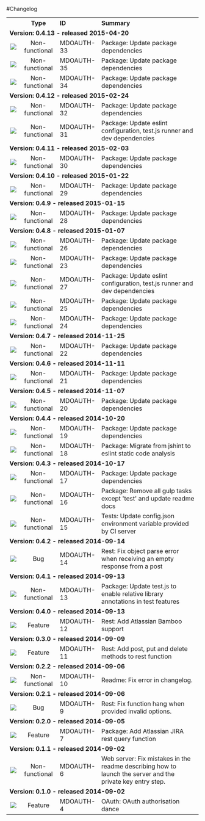 #Changelog

<table style="width:100%;border-spacing:0px;border-collapse:collapse;margin:0px;padding:0px;border-width:0px;">
  <tr>
    <th style="width:20px;text-align:center;"></th>
    <th style="width:80px;text-align:center;">Type</th>
    <th style="width:80px;text-align:left;">ID</th>
    <th style="text-align:left;">Summary</th>
  </tr>
    
<tr>
        <td colspan=4><strong>Version: 0.4.13 - released 2015-04-20</strong></td>
      </tr>
        
<tr>
            <td style="width:20px;text-align:center;"><img src='https://jira.cellarise.com:80/secure/viewavatar?size=xsmall&amp;avatarId=10419&amp;avatarType=issuetype'/></td>
            <td style="width:80px;text-align:center;">Non-functional</td>
            <td style="width:80px;text-align:left;">MDOAUTH-33</td>
            <td>Package: Update package dependencies</td>
          </tr>
        
<tr>
            <td style="width:20px;text-align:center;"><img src='https://jira.cellarise.com:80/secure/viewavatar?size=xsmall&amp;avatarId=10419&amp;avatarType=issuetype'/></td>
            <td style="width:80px;text-align:center;">Non-functional</td>
            <td style="width:80px;text-align:left;">MDOAUTH-35</td>
            <td>Package: Update package dependencies</td>
          </tr>
        
<tr>
            <td style="width:20px;text-align:center;"><img src='https://jira.cellarise.com:80/secure/viewavatar?size=xsmall&amp;avatarId=10419&amp;avatarType=issuetype'/></td>
            <td style="width:80px;text-align:center;">Non-functional</td>
            <td style="width:80px;text-align:left;">MDOAUTH-34</td>
            <td>Package: Update package dependencies</td>
          </tr>
        
    
<tr>
        <td colspan=4><strong>Version: 0.4.12 - released 2015-02-24</strong></td>
      </tr>
        
<tr>
            <td style="width:20px;text-align:center;"><img src='https://jira.cellarise.com:80/secure/viewavatar?size=xsmall&amp;avatarId=10419&amp;avatarType=issuetype'/></td>
            <td style="width:80px;text-align:center;">Non-functional</td>
            <td style="width:80px;text-align:left;">MDOAUTH-32</td>
            <td>Package: Update package dependencies</td>
          </tr>
        
<tr>
            <td style="width:20px;text-align:center;"><img src='https://jira.cellarise.com:80/secure/viewavatar?size=xsmall&amp;avatarId=10419&amp;avatarType=issuetype'/></td>
            <td style="width:80px;text-align:center;">Non-functional</td>
            <td style="width:80px;text-align:left;">MDOAUTH-31</td>
            <td>Package: Update eslint configuration, test.js runner and dev dependencies</td>
          </tr>
        
    
<tr>
        <td colspan=4><strong>Version: 0.4.11 - released 2015-02-03</strong></td>
      </tr>
        
<tr>
            <td style="width:20px;text-align:center;"><img src='https://jira.cellarise.com:80/secure/viewavatar?size=xsmall&amp;avatarId=10419&amp;avatarType=issuetype'/></td>
            <td style="width:80px;text-align:center;">Non-functional</td>
            <td style="width:80px;text-align:left;">MDOAUTH-30</td>
            <td>Package: Update package dependencies</td>
          </tr>
        
    
<tr>
        <td colspan=4><strong>Version: 0.4.10 - released 2015-01-22</strong></td>
      </tr>
        
<tr>
            <td style="width:20px;text-align:center;"><img src='https://jira.cellarise.com:80/secure/viewavatar?size=xsmall&amp;avatarId=10419&amp;avatarType=issuetype'/></td>
            <td style="width:80px;text-align:center;">Non-functional</td>
            <td style="width:80px;text-align:left;">MDOAUTH-29</td>
            <td>Package: Update package dependencies</td>
          </tr>
        
    
<tr>
        <td colspan=4><strong>Version: 0.4.9 - released 2015-01-15</strong></td>
      </tr>
        
<tr>
            <td style="width:20px;text-align:center;"><img src='https://jira.cellarise.com:80/secure/viewavatar?size=xsmall&amp;avatarId=10419&amp;avatarType=issuetype'/></td>
            <td style="width:80px;text-align:center;">Non-functional</td>
            <td style="width:80px;text-align:left;">MDOAUTH-28</td>
            <td>Package: Update package dependencies</td>
          </tr>
        
    
<tr>
        <td colspan=4><strong>Version: 0.4.8 - released 2015-01-07</strong></td>
      </tr>
        
<tr>
            <td style="width:20px;text-align:center;"><img src='https://jira.cellarise.com:80/secure/viewavatar?size=xsmall&amp;avatarId=10419&amp;avatarType=issuetype'/></td>
            <td style="width:80px;text-align:center;">Non-functional</td>
            <td style="width:80px;text-align:left;">MDOAUTH-26</td>
            <td>Package: Update package dependencies</td>
          </tr>
        
<tr>
            <td style="width:20px;text-align:center;"><img src='https://jira.cellarise.com:80/secure/viewavatar?size=xsmall&amp;avatarId=10419&amp;avatarType=issuetype'/></td>
            <td style="width:80px;text-align:center;">Non-functional</td>
            <td style="width:80px;text-align:left;">MDOAUTH-23</td>
            <td>Package: Update package dependencies</td>
          </tr>
        
<tr>
            <td style="width:20px;text-align:center;"><img src='https://jira.cellarise.com:80/secure/viewavatar?size=xsmall&amp;avatarId=10419&amp;avatarType=issuetype'/></td>
            <td style="width:80px;text-align:center;">Non-functional</td>
            <td style="width:80px;text-align:left;">MDOAUTH-27</td>
            <td>Package: Update eslint configuration, test.js runner and dev dependencies</td>
          </tr>
        
<tr>
            <td style="width:20px;text-align:center;"><img src='https://jira.cellarise.com:80/secure/viewavatar?size=xsmall&amp;avatarId=10419&amp;avatarType=issuetype'/></td>
            <td style="width:80px;text-align:center;">Non-functional</td>
            <td style="width:80px;text-align:left;">MDOAUTH-25</td>
            <td>Package: Update package dependencies</td>
          </tr>
        
<tr>
            <td style="width:20px;text-align:center;"><img src='https://jira.cellarise.com:80/secure/viewavatar?size=xsmall&amp;avatarId=10419&amp;avatarType=issuetype'/></td>
            <td style="width:80px;text-align:center;">Non-functional</td>
            <td style="width:80px;text-align:left;">MDOAUTH-24</td>
            <td>Package: Update package dependencies</td>
          </tr>
        
    
<tr>
        <td colspan=4><strong>Version: 0.4.7 - released 2014-11-25</strong></td>
      </tr>
        
<tr>
            <td style="width:20px;text-align:center;"><img src='https://jira.cellarise.com:80/secure/viewavatar?size=xsmall&amp;avatarId=10419&amp;avatarType=issuetype'/></td>
            <td style="width:80px;text-align:center;">Non-functional</td>
            <td style="width:80px;text-align:left;">MDOAUTH-22</td>
            <td>Package: Update package dependencies</td>
          </tr>
        
    
<tr>
        <td colspan=4><strong>Version: 0.4.6 - released 2014-11-11</strong></td>
      </tr>
        
<tr>
            <td style="width:20px;text-align:center;"><img src='https://jira.cellarise.com:80/secure/viewavatar?size=xsmall&amp;avatarId=10419&amp;avatarType=issuetype'/></td>
            <td style="width:80px;text-align:center;">Non-functional</td>
            <td style="width:80px;text-align:left;">MDOAUTH-21</td>
            <td>Package: Update package dependencies</td>
          </tr>
        
    
<tr>
        <td colspan=4><strong>Version: 0.4.5 - released 2014-11-07</strong></td>
      </tr>
        
<tr>
            <td style="width:20px;text-align:center;"><img src='https://jira.cellarise.com:80/secure/viewavatar?size=xsmall&amp;avatarId=10419&amp;avatarType=issuetype'/></td>
            <td style="width:80px;text-align:center;">Non-functional</td>
            <td style="width:80px;text-align:left;">MDOAUTH-20</td>
            <td>Package: Update package dependencies</td>
          </tr>
        
    
<tr>
        <td colspan=4><strong>Version: 0.4.4 - released 2014-10-20</strong></td>
      </tr>
        
<tr>
            <td style="width:20px;text-align:center;"><img src='https://jira.cellarise.com:80/secure/viewavatar?size=xsmall&amp;avatarId=10419&amp;avatarType=issuetype'/></td>
            <td style="width:80px;text-align:center;">Non-functional</td>
            <td style="width:80px;text-align:left;">MDOAUTH-19</td>
            <td>Package: Update package dependencies</td>
          </tr>
        
<tr>
            <td style="width:20px;text-align:center;"><img src='https://jira.cellarise.com:80/secure/viewavatar?size=xsmall&amp;avatarId=10419&amp;avatarType=issuetype'/></td>
            <td style="width:80px;text-align:center;">Non-functional</td>
            <td style="width:80px;text-align:left;">MDOAUTH-18</td>
            <td>Package: Migrate from jshint to eslint static code analysis</td>
          </tr>
        
    
<tr>
        <td colspan=4><strong>Version: 0.4.3 - released 2014-10-17</strong></td>
      </tr>
        
<tr>
            <td style="width:20px;text-align:center;"><img src='https://jira.cellarise.com:80/secure/viewavatar?size=xsmall&amp;avatarId=10419&amp;avatarType=issuetype'/></td>
            <td style="width:80px;text-align:center;">Non-functional</td>
            <td style="width:80px;text-align:left;">MDOAUTH-17</td>
            <td>Package: Update package dependencies</td>
          </tr>
        
<tr>
            <td style="width:20px;text-align:center;"><img src='https://jira.cellarise.com:80/secure/viewavatar?size=xsmall&amp;avatarId=10419&amp;avatarType=issuetype'/></td>
            <td style="width:80px;text-align:center;">Non-functional</td>
            <td style="width:80px;text-align:left;">MDOAUTH-16</td>
            <td>Package: Remove all gulp tasks except &#39;test&#39; and update readme docs</td>
          </tr>
        
<tr>
            <td style="width:20px;text-align:center;"><img src='https://jira.cellarise.com:80/secure/viewavatar?size=xsmall&amp;avatarId=10419&amp;avatarType=issuetype'/></td>
            <td style="width:80px;text-align:center;">Non-functional</td>
            <td style="width:80px;text-align:left;">MDOAUTH-15</td>
            <td>Tests: Update config.json environment variable provided by CI server</td>
          </tr>
        
    
<tr>
        <td colspan=4><strong>Version: 0.4.2 - released 2014-09-14</strong></td>
      </tr>
        
<tr>
            <td style="width:20px;text-align:center;"><img src='https://jira.cellarise.com:80/secure/viewavatar?size=xsmall&amp;avatarId=10403&amp;avatarType=issuetype'/></td>
            <td style="width:80px;text-align:center;">Bug</td>
            <td style="width:80px;text-align:left;">MDOAUTH-14</td>
            <td>Rest: Fix object parse error when receiving an empty response from a post</td>
          </tr>
        
    
<tr>
        <td colspan=4><strong>Version: 0.4.1 - released 2014-09-13</strong></td>
      </tr>
        
<tr>
            <td style="width:20px;text-align:center;"><img src='https://jira.cellarise.com:80/secure/viewavatar?size=xsmall&amp;avatarId=10419&amp;avatarType=issuetype'/></td>
            <td style="width:80px;text-align:center;">Non-functional</td>
            <td style="width:80px;text-align:left;">MDOAUTH-13</td>
            <td>Package: Update test.js to enable relative library annotations in test features </td>
          </tr>
        
    
<tr>
        <td colspan=4><strong>Version: 0.4.0 - released 2014-09-13</strong></td>
      </tr>
        
<tr>
            <td style="width:20px;text-align:center;"><img src='https://jira.cellarise.com:80/secure/viewavatar?size=xsmall&amp;avatarId=10411&amp;avatarType=issuetype'/></td>
            <td style="width:80px;text-align:center;">Feature</td>
            <td style="width:80px;text-align:left;">MDOAUTH-12</td>
            <td>Rest: Add Atlassian Bamboo support</td>
          </tr>
        
    
<tr>
        <td colspan=4><strong>Version: 0.3.0 - released 2014-09-09</strong></td>
      </tr>
        
<tr>
            <td style="width:20px;text-align:center;"><img src='https://jira.cellarise.com:80/secure/viewavatar?size=xsmall&amp;avatarId=10411&amp;avatarType=issuetype'/></td>
            <td style="width:80px;text-align:center;">Feature</td>
            <td style="width:80px;text-align:left;">MDOAUTH-11</td>
            <td>Rest: Add post, put and delete methods to rest function</td>
          </tr>
        
    
<tr>
        <td colspan=4><strong>Version: 0.2.2 - released 2014-09-06</strong></td>
      </tr>
        
<tr>
            <td style="width:20px;text-align:center;"><img src='https://jira.cellarise.com:80/secure/viewavatar?size=xsmall&amp;avatarId=10419&amp;avatarType=issuetype'/></td>
            <td style="width:80px;text-align:center;">Non-functional</td>
            <td style="width:80px;text-align:left;">MDOAUTH-10</td>
            <td>Readme: Fix error in changelog.</td>
          </tr>
        
    
<tr>
        <td colspan=4><strong>Version: 0.2.1 - released 2014-09-06</strong></td>
      </tr>
        
<tr>
            <td style="width:20px;text-align:center;"><img src='https://jira.cellarise.com:80/secure/viewavatar?size=xsmall&amp;avatarId=10403&amp;avatarType=issuetype'/></td>
            <td style="width:80px;text-align:center;">Bug</td>
            <td style="width:80px;text-align:left;">MDOAUTH-9</td>
            <td>Rest: Fix function hang when provided invalid options.</td>
          </tr>
        
    
<tr>
        <td colspan=4><strong>Version: 0.2.0 - released 2014-09-05</strong></td>
      </tr>
        
<tr>
            <td style="width:20px;text-align:center;"><img src='https://jira.cellarise.com:80/secure/viewavatar?size=xsmall&amp;avatarId=10411&amp;avatarType=issuetype'/></td>
            <td style="width:80px;text-align:center;">Feature</td>
            <td style="width:80px;text-align:left;">MDOAUTH-7</td>
            <td>Package: Add Atlassian JIRA rest query function</td>
          </tr>
        
    
<tr>
        <td colspan=4><strong>Version: 0.1.1 - released 2014-09-02</strong></td>
      </tr>
        
<tr>
            <td style="width:20px;text-align:center;"><img src='https://jira.cellarise.com:80/secure/viewavatar?size=xsmall&amp;avatarId=10419&amp;avatarType=issuetype'/></td>
            <td style="width:80px;text-align:center;">Non-functional</td>
            <td style="width:80px;text-align:left;">MDOAUTH-6</td>
            <td>Web server: Fix mistakes in the readme describing how to launch the server and the private key entry step.</td>
          </tr>
        
    
<tr>
        <td colspan=4><strong>Version: 0.1.0 - released 2014-09-02</strong></td>
      </tr>
        
<tr>
            <td style="width:20px;text-align:center;"><img src='https://jira.cellarise.com:80/secure/viewavatar?size=xsmall&amp;avatarId=10411&amp;avatarType=issuetype'/></td>
            <td style="width:80px;text-align:center;">Feature</td>
            <td style="width:80px;text-align:left;">MDOAUTH-4</td>
            <td>OAuth: OAuth authorisation dance</td>
          </tr>
        
    
</table>
